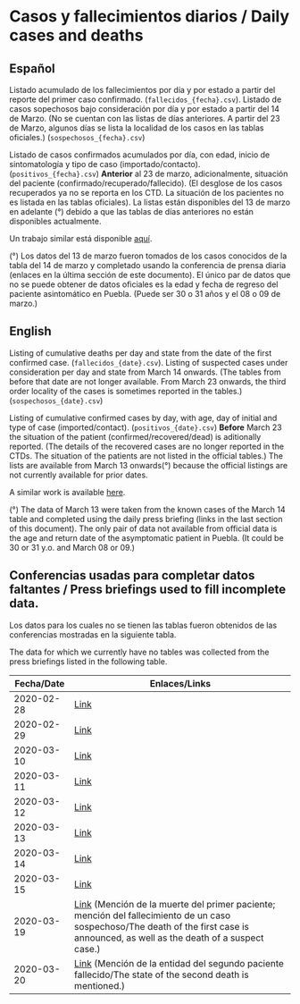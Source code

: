 # Casos y fallecimientos  diarios / Daily cases and deaths

## Español

Listado acumulado de los fallecimientos por día y por estado a partir del reporte del primer caso confirmado. (```fallecidos_{fecha}.csv```).
Listado de casos sopechosos bajo consideración por día y por estado a partir del 14 de Marzo. (No se cuentan con las listas de días anteriores. A partir del 23 de Marzo, algunos días se lista la localidad de los casos en las tablas oficiales.) (```sospechosos_{fecha}.csv```)

Listado de casos confirmados acumulados  por día, con edad, inicio de sintomatología y tipo de caso (importado/contacto). (```positivos_{fecha}.csv```)
**Anterior** al 23 de marzo, adicionalmente, situación del paciente (confirmado/recuperado/fallecido). (El desglose de los casos recuperados ya no se reporta en los CTD. La situación de los pacientes no es listada en las tablas oficiales).
La listas están disponibles del 13 de marzo en adelante (°) debido a que las tablas de días anteriores no están disponibles actualmente.

Un trabajo similar está disponible [aquí](https://github.com/guzmart/covid19_mex).

(°) Los datos del 13 de marzo fueron tomados de los casos conocidos de la tabla del 14 de marzo y completado usando la conferencia de prensa diaria (enlaces en la última sección de este documento). El único par de datos que no se puede obtener de datos oficiales es la edad y fecha de regreso del paciente asintomático en Puebla. (Puede ser 30 o 31 años y el 08 o 09 de marzo.)

## English

Listing of cumulative deaths per day and state from the date of the first confirmed case. (```fallecidos_{date}.csv```).
Listing of suspected cases under consideration per day and state from March 14 onwards. (The tables from before that date are not longer available. From March 23 onwards, the third order locality of the cases is sometimes reported in the tables.) (```sospechosos_{date}.csv```)

Listing of cumulative confirmed cases by day, with age, day of initial and type of case (imported/contact). (```positivos_{date}.csv```)
**Before** March 23 the situation of the patient (confirmed/recovered/dead) is aditionally reported. (The details of the recovered cases are no longer reported in the CTDs. The situation of the patients are not listed in the official tables.)
The lists are available from March 13 onwards(°) because the official listings are not currently available for prior dates.

A similar work is available [here](https://github.com/guzmart/covid19_mex).

(°) The data of March 13 were taken from the known cases of the March 14 table and completed using the daily press briefing (links in the last section of this document). The only pair of data not available from official data is the age and return date of the asymptomatic patient in Puebla. (It could be 30 or 31 y.o. and March 08 or 09.)


## Conferencias usadas para completar datos faltantes / Press briefings used to fill incomplete data.

Los datos para los cuales no se tienen las tablas fueron obtenidos de las conferencias mostradas en la siguiente tabla.

The data for which we currently have no tables was collected from the press briefings listed in the following table.

|Fecha/Date          | Enlaces/Links  |
|---|---|
| 2020-02-28 | [Link](https://youtu.be/u02cFaPkhyE?t=1710) |
| 2020-02-29 | [Link](https://youtu.be/9N0Ti0XCiUs?t=1150) |
| 2020-03-10 | [Link](https://youtu.be/Mct2UgTyTNg?t=378) |
| 2020-03-11 | [Link](https://youtu.be/4MWoB-DdbgA?t=353) |
| 2020-03-12 | [Link](https://youtu.be/Qk_U0iWaFH4?t=406) |
| 2020-03-13 | [Link](https://youtu.be/RiAjlECUyfw?t=326) |
| 2020-03-14 | [Link](https://youtu.be/eYGgQRokyEI?t=262) |
| 2020-03-15 | [Link](https://youtu.be/rjl26k3PhFQ?t=206) |
| 2020-03-19 | [Link](https://youtu.be/DbDNrf4z8YM?t=519) (Mención de la muerte del primer paciente; mención del fallecimiento de un caso sospechoso/The death of the first case is announced, as well as the death of a suspect case.) |
| 2020-03-20 | [Link](https://youtu.be/f79tm7-c-_Q?t=126) (Mención de la entidad del segundo paciente fallecido/The state of the second death is mentioned.) |
